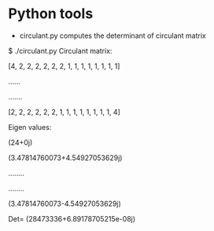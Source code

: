 # Python tools



* circulant.py computes the determinant of circulant matrix

$ ./circulant.py 
Circulant matrix:

[4, 2, 2, 2, 2, 2, 2, 1, 1, 1, 1, 1, 1, 1, 1]

......

.......

[2, 2, 2, 2, 2, 2, 1, 1, 1, 1, 1, 1, 1, 1, 4]

Eigen values:

(24+0j)

(3.47814760073+4.54927053629j)

........

........

(3.47814760073-4.54927053629j)

Det= (28473336+6.89178705215e-08j)
